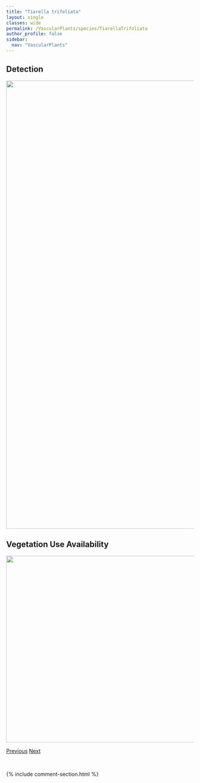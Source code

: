 ```yaml
---
title: "Tiarella trifoliata"
layout: single
classes: wide
permalink: /VascularPlants/species/TiarellaTrifoliata
author_profile: false
sidebar:
  nav: "VascularPlants"
---
```


<h2>Detection</h2>

<a href="https://drive.google.com/uc?export=view&id=1pYOrc9vhAy6uxtvsNK_pCavP-zU5obiK">
<img src="https://drive.google.com/uc?export=view&id=1pYOrc9vhAy6uxtvsNK_pCavP-zU5obiK" height = "1200" width = "800">
</a>


<h2>Vegetation Use Availability</h2>

<a href="https://drive.google.com/uc?export=view&id=1fUSlQiUdzinIThIrwMYLct-e9ec1OSma">
<img src="https://drive.google.com/uc?export=view&id=1fUSlQiUdzinIThIrwMYLct-e9ec1OSma" height = "500" width = "1000">
</a>


<a href="/DevelopmentWebsite/VascularPlants/species/ThunbergiaAlata" class="pagination--pager" title="Thunbergia alata">Previous</a> <a href="/DevelopmentWebsite/VascularPlants/species/TofieldiaPusilla" class="pagination--pager" title="Tofieldia pusilla">Next</a>

<p>&nbsp;</p>

{% include comment-section.html %}
